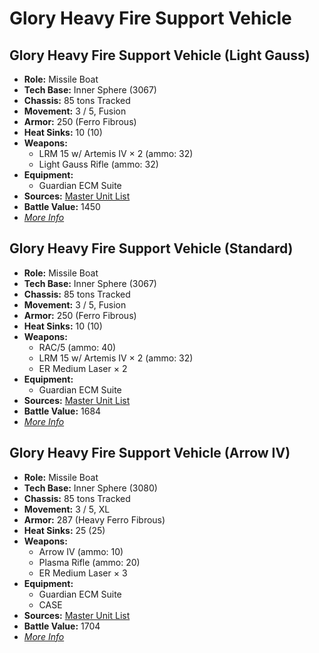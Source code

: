 # Glory Heavy Fire Support Vehicle 

## Glory Heavy Fire Support Vehicle (Light Gauss) 

- **Role:** Missile Boat 
- **Tech Base:** Inner Sphere (3067) 
- **Chassis:** 85 tons Tracked 
- **Movement:** 3 / 5, Fusion 
- **Armor:** 250 (Ferro Fibrous) 
- **Heat Sinks:** 10 (10) 
- **Weapons:** 
  - LRM 15 w/ Artemis IV × 2 (ammo: 32) 
  - Light Gauss Rifle (ammo: 32) 
- **Equipment:** 
  - Guardian ECM Suite 
- **Sources:** [Master Unit List](http://masterunitlist.info/Unit/Details/4218/glory-heavy-fire-support-vehicle-light-gauss) 
- **Battle Value:** 1450 
- [*More Info*](glory_heavy_fire_support_vehicle/glory_heavy_fire_support_vehicle_light_gauss.md) 

## Glory Heavy Fire Support Vehicle (Standard) 

- **Role:** Missile Boat 
- **Tech Base:** Inner Sphere (3067) 
- **Chassis:** 85 tons Tracked 
- **Movement:** 3 / 5, Fusion 
- **Armor:** 250 (Ferro Fibrous) 
- **Heat Sinks:** 10 (10) 
- **Weapons:** 
  - RAC/5 (ammo: 40) 
  - LRM 15 w/ Artemis IV × 2 (ammo: 32) 
  - ER Medium Laser × 2 
- **Equipment:** 
  - Guardian ECM Suite 
- **Sources:** [Master Unit List](http://masterunitlist.info/Unit/Details/4219/glory-heavy-fire-support-vehicle-standard) 
- **Battle Value:** 1684 
- [*More Info*](glory_heavy_fire_support_vehicle/glory_heavy_fire_support_vehicle_standard.md) 

## Glory Heavy Fire Support Vehicle (Arrow IV) 

- **Role:** Missile Boat 
- **Tech Base:** Inner Sphere (3080) 
- **Chassis:** 85 tons Tracked 
- **Movement:** 3 / 5, XL 
- **Armor:** 287 (Heavy Ferro Fibrous) 
- **Heat Sinks:** 25 (25) 
- **Weapons:** 
  - Arrow IV (ammo: 10) 
  - Plasma Rifle (ammo: 20) 
  - ER Medium Laser × 3 
- **Equipment:** 
  - Guardian ECM Suite 
  - CASE 
- **Sources:** [Master Unit List](http://masterunitlist.info/Unit/Details/5739/glory-heavy-fire-support-vehicle-arrow-iv) 
- **Battle Value:** 1704 
- [*More Info*](glory_heavy_fire_support_vehicle/glory_heavy_fire_support_vehicle_arrow_iv.md) 

